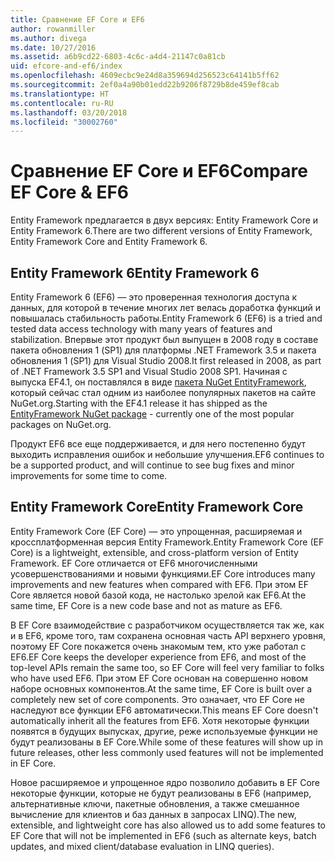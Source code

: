 ```yaml
---
title: Сравнение EF Core и EF6
author: rowanmiller
ms.author: divega
ms.date: 10/27/2016
ms.assetid: a6b9cd22-6803-4c6c-a4d4-21147c0a81cb
uid: efcore-and-ef6/index
ms.openlocfilehash: 4609ecbc9e24d8a359694d256523c64141b5ff62
ms.sourcegitcommit: 2ef0a4a90b01edd22b9206f8729b8de459ef8cab
ms.translationtype: HT
ms.contentlocale: ru-RU
ms.lasthandoff: 03/20/2018
ms.locfileid: "30002760"
---
```

# <a name="compare-ef-core--ef6"></a><span data-ttu-id="5f839-102">Сравнение EF Core и EF6</span><span class="sxs-lookup"><span data-stu-id="5f839-102">Compare EF Core & EF6</span></span>

<span data-ttu-id="5f839-103">Entity Framework предлагается в двух версиях: Entity Framework Core и Entity Framework 6.</span><span class="sxs-lookup"><span data-stu-id="5f839-103">There are two different versions of Entity Framework, Entity Framework Core and Entity Framework 6.</span></span>

## <a name="entity-framework-6"></a><span data-ttu-id="5f839-104">Entity Framework 6</span><span class="sxs-lookup"><span data-stu-id="5f839-104">Entity Framework 6</span></span>

<span data-ttu-id="5f839-105">Entity Framework 6 (EF6) — это проверенная технология доступа к данных, для которой в течение многих лет велась доработка функций и повышалась стабильность работы.</span><span class="sxs-lookup"><span data-stu-id="5f839-105">Entity Framework 6 (EF6) is a tried and tested data access technology with many years of features and stabilization.</span></span> <span data-ttu-id="5f839-106">Впервые этот продукт был выпущен в 2008 году в составе пакета обновления 1 (SP1) для платформы .NET Framework 3.5 и пакета обновления 1 (SP1) для Visual Studio 2008.</span><span class="sxs-lookup"><span data-stu-id="5f839-106">It first released in 2008, as part of .NET Framework 3.5 SP1 and Visual Studio 2008 SP1.</span></span> <span data-ttu-id="5f839-107">Начиная с выпуска EF4.1, он поставлялся в виде [пакета NuGet EntityFramework](https://www.nuget.org/packages/EntityFramework/), который сейчас стал одним из наиболее популярных пакетов на сайте NuGet.org.</span><span class="sxs-lookup"><span data-stu-id="5f839-107">Starting with the EF4.1 release it has shipped as the [EntityFramework NuGet package](https://www.nuget.org/packages/EntityFramework/) - currently one of the most popular packages on NuGet.org.</span></span>

<span data-ttu-id="5f839-108">Продукт EF6 все еще поддерживается, и для него постепенно будут выходить исправления ошибок и небольшие улучшения.</span><span class="sxs-lookup"><span data-stu-id="5f839-108">EF6 continues to be a supported product, and will continue to see bug fixes and minor improvements for some time to come.</span></span>

## <a name="entity-framework-core"></a><span data-ttu-id="5f839-109">Entity Framework Core</span><span class="sxs-lookup"><span data-stu-id="5f839-109">Entity Framework Core</span></span>

<span data-ttu-id="5f839-110">Entity Framework Core (EF Core) — это упрощенная, расширяемая и кроссплатформенная версия Entity Framework.</span><span class="sxs-lookup"><span data-stu-id="5f839-110">Entity Framework Core (EF Core) is a lightweight, extensible, and cross-platform version of Entity Framework.</span></span> <span data-ttu-id="5f839-111">EF Core отличается от EF6 многочисленными усовершенствованиями и новыми функциями.</span><span class="sxs-lookup"><span data-stu-id="5f839-111">EF Core introduces many improvements and new features when compared with EF6.</span></span> <span data-ttu-id="5f839-112">При этом EF Core является новой базой кода, не настолько зрелой как EF6.</span><span class="sxs-lookup"><span data-stu-id="5f839-112">At the same time, EF Core is a new code base and not as mature as EF6.</span></span>

<span data-ttu-id="5f839-113">В EF Core взаимодействие с разработчиком осуществляется так же, как и в EF6, кроме того, там сохранена основная часть API верхнего уровня, поэтому EF Core покажется очень знакомым тем, кто уже работал с EF6.</span><span class="sxs-lookup"><span data-stu-id="5f839-113">EF Core keeps the developer experience from EF6, and most of the top-level APIs remain the same too, so EF Core will feel very familiar to folks who have used EF6.</span></span> <span data-ttu-id="5f839-114">При этом EF Core основан на совершенно новом наборе основных компонентов.</span><span class="sxs-lookup"><span data-stu-id="5f839-114">At the same time, EF Core is built over a completely new set of core components.</span></span> <span data-ttu-id="5f839-115">Это означает, что EF Core не наследуют все функции EF6 автоматически.</span><span class="sxs-lookup"><span data-stu-id="5f839-115">This means EF Core doesn't automatically inherit all the features from EF6.</span></span> <span data-ttu-id="5f839-116">Хотя некоторые функции появятся в будущих выпусках, другие, реже используемые функции не будут реализованы в EF Core.</span><span class="sxs-lookup"><span data-stu-id="5f839-116">While some of these features will show up in future releases, other less commonly used features will not be implemented in EF Core.</span></span>

<span data-ttu-id="5f839-117">Новое расширяемое и упрощенное ядро позволило добавить в EF Core некоторые функции, которые не будут реализованы в EF6 (например, альтернативные ключи, пакетные обновления, а также смешанное вычисление для клиентов и баз данных в запросах LINQ).</span><span class="sxs-lookup"><span data-stu-id="5f839-117">The new, extensible, and lightweight core has also allowed us to add some features to EF Core that will not be implemented in EF6 (such as alternate keys, batch updates, and mixed client/database evaluation in LINQ queries).</span></span>

